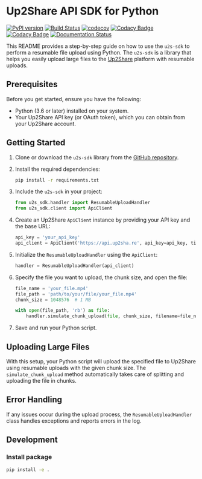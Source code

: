 # Up2Share API SDK for Python

[![PyPI version](https://badge.fury.io/py/u2s-sdk.svg)](https://badge.fury.io/py/u2s-sdk)
[![Build Status](https://travis-ci.com/up2share/u2s-sdk.svg?branch=master)](https://travis-ci.com/up2share/u2s-sdk)
[![codecov](https://codecov.io/gh/up2share/u2s-sdk/branch/master/graph/badge.svg)](https://codecov.io/gh/up2share/u2s-sdk)
[![Codacy Badge](https://api.codacy.com/project/badge/Grade/4b6b5b9b0b9a4b6e9b8b2b8b2b8b2b8b)](https://www.codacy.com/app/up2share/u2s-sdk?utm_source=github.com&amp;utm_medium=referral&amp;utm_content=up2share/u2s-sdk&amp;utm_campaign=Badge_Grade)
[![Codacy Badge](https://api.codacy.com/project/badge/Coverage/4b6b5b9b0b9a4b6e9b8b2b8b2b8b2b8b)](https://www.codacy.com/app/up2share/u2s-sdk?utm_source=github.com&utm_medium=referral&utm_content=up2share/u2s-sdk&utm_campaign=Badge_Coverage)
[![Documentation Status](https://readthedocs.org/projects/u2s-sdk/badge/?version=latest)](https://u2s-sdk.readthedocs.io/en/latest/?badge=latest)

This README provides a step-by-step guide on how to use the `u2s-sdk` to perform a resumable file upload using Python. The `u2s-sdk` is a library that helps you easily upload large files to the [Up2Share](https://up2sha.re/) platform with resumable uploads.

## Prerequisites

Before you get started, ensure you have the following:

- Python (3.6 or later) installed on your system.
- Your Up2Share API key (or OAuth token), which you can obtain from your Up2Share account.

## Getting Started

1. Clone or download the `u2s-sdk` library from the [GitHub repository](https://github.com/up2share/u2s-sdk).

2. Install the required dependencies:

   ```bash
   pip install -r requirements.txt
   ```

3. Include the `u2s-sdk` in your project:

   ```python
   from u2s_sdk.handler import ResumableUploadHandler
   from u2s_sdk.client import ApiClient
   ```

4. Create an Up2Share `ApiClient` instance by providing your API key and the base URL:

   ```python
   api_key = 'your_api_key'
   api_client = ApiClient('https://api.up2sha.re', api_key=api_key, timeout=60)
   ```

5. Initialize the `ResumableUploadHandler` using the `ApiClient`:

   ```python
   handler = ResumableUploadHandler(api_client)
   ```

6. Specify the file you want to upload, the chunk size, and open the file:

   ```python
   file_name = 'your_file.mp4'
   file_path = 'path/to/your/file/your_file.mp4'
   chunk_size = 1048576  # 1 MB

   with open(file_path, 'rb') as file:
       handler.simulate_chunk_upload(file, chunk_size, filename=file_name)
   ```

7. Save and run your Python script.

## Uploading Large Files

With this setup, your Python script will upload the specified file to Up2Share using resumable uploads with the given chunk size. The `simulate_chunk_upload` method automatically takes care of splitting and uploading the file in chunks.

## Error Handling

If any issues occur during the upload process, the `ResumableUploadHandler` class handles exceptions and reports errors in the log.

## Development

### Install package

```bash
pip install -e .
```
